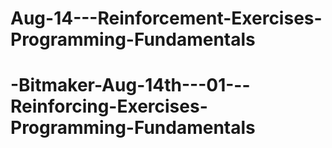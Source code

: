 # Aug-14---Reinforcement-Exercises-Programming-Fundamentals
# -Bitmaker-Aug-14th---01---Reinforcing-Exercises-Programming-Fundamentals
